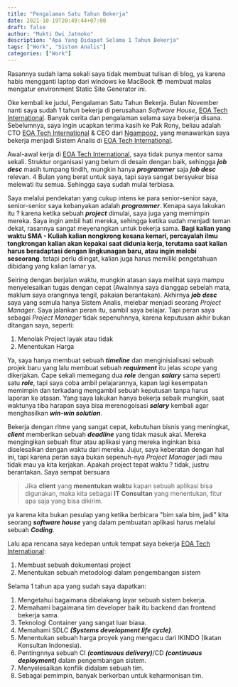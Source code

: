 ```yaml
---
title: "Pengalaman Satu Tahun Bekerja"
date: 2021-10-19T20:49:44+07:00
draft: false
author: "Mukti Dwi Jatmoko"
description: "Apa Yang Didapat Selama 1 Tahun Bekerja"
tags: ["Work", "Sistem Analis"]
categories: ["Work"]
---
```


Rasannya sudah lama sekali saya tidak membuat tulisan di blog, ya karena habis mengganti laptop dari windows ke MacBook 😎 membuat malas mengatur environment Static Site Generator ini.

Oke kembali ke judul, Pengalaman Satu Tahun Bekerja. Bulan November nanti saya sudah 1 tahun bekerja di perusahaan *Software House*, [EOA Tech International](https://eoatech.com/). Banyak cerita dan pengalaman selama saya bekerja disana. Sebelumnya, saya ingin ucapkan terima kasih ke Pak Rony, beliau adalah CTO [EOA Tech International](https://eoatech.com/) & CEO dari [Ngampooz](https://www.ngampooz.com/), yang menawarkan saya bekerja menjadi Sistem Analis di [EOA Tech International](https://eoatech.com/).

Awal-awal kerja di [EOA Tech International](https://eoatech.com/), saya tidak punya mentor sama sekali. Struktur organisasi yang belum di desain dengan baik, sehingga ***job desc*** masih tumpang tindih, mungkin hanya ***programmer*** saja ***job desc*** relevan. 4 Bulan yang berat untuk saya, tapi saya sangat bersyukur bisa melewati itu semua. Sehingga saya sudah mulai terbiasa.

Saya melalui pendekatan yang cukup intens ke para senior-senior saya, senior-senior saya kebanyakan adalah ***programmer***. Kenapa saya lakukan itu ? karena ketika sebuah ***project*** dimulai, saya juga yang memimpin mereka. Saya ingin ambil hati mereka, sehingga ketika sudah menjadi teman dekat, rasannya sangat meyenangkan untuk bekerja sama. **Bagi kalian yang waktu SMA - Kuliah kalian nongkrong kesana kemari, percayalah ilmu tongkrongan kalian akan kepakai saat didunia kerja, terutama saat kalian harus beradaptasi dengan lingkunagan baru, atau ingin melobi seseorang**. tetapi perlu diingat, kalian juga harus memiliki pengetahuan dibidang yang kalian lamar ya.

Seiring dengan berjalan waktu, mungkin atasan saya melihat saya mampu menyelesaikan tugas dengan cepat (Awalnnya saya dianggap sebelah mata, maklum saya orangnnya tengil, pakaian berantakan). Akhirnya ***job desc*** saya yang semula hanya Sistem Analis, melebar menjadi seorang *Project Manager*. Saya jalankan peran itu, sambil saya belajar. Tapi peran saya sebagai *Project Manager* tidak sepenuhnnya, karena keputusan akhir bukan ditangan saya, seperti:

1. Menolak Project layak atau tidak
2. Menentukan Harga

Ya, saya hanya membuat sebuah ***timeline*** dan menginisialisasi sebuah projek baru yang lalu membuat sebuah ***requirment*** itu jelas _scope_ yang dikerjakan. Cape sekali memegang dua ***role*** dengan ***salary*** sama seperti satu ***role***, tapi saya coba ambil pelajarannya, kapan lagi kesempatan memimpin dan terkadang mengambil sebuah keputusan tanpa harus laporan ke atasan. Yang saya lakukan hanya bekerja sebaik mungkin, saat waktunya tiba harapan saya bisa merenogoisasi ***salary*** kembali agar menghasilkan ***win-win solution***.

Bekerja dengan ritme yang sangat cepat, kebutuhan bisnis yang meningkat, ***client*** memberikan sebuah ***deadline*** yang tidak masuk akal. Mereka mengingikan sebuah fitur atau aplikasi yang mereka inginkan bisa diselesaikan dengan waktu dari mereka. Jujur, saya keberatan dengan hal ini, tapi karena peran saya bukan sepenuh-nya *Project Manager* jadi mau tidak mau ya kita kerjakan. Apakah project tepat waktu ? tidak, justru berantakan. Saya sempat bersuara
>Jika __client__ yang **menentukan waktu** kapan sebuah aplikasi bisa digunakan, maka kita sebagai **IT Consultan** yang menentukan, fitur apa saja yang bisa dikirim.

ya karena kita bukan pesulap yang ketika berbicara "bim sala bim, jadi" kita seorang ***software house*** yang dalam pembuatan aplikasi harus melalui sebuah ***Coding***.

Lalu apa rencana saya kedepan untuk tempat saya bekerja [EOA Tech International](https://eoatech.com/):

1. Membuat sebuah dokumentasi project
2. Menentukan sebuah metodologi dalam pengembangan sistem

Selama 1 tahun apa yang sudah saya dapatkan:

1. Mengetahui bagaimana dibelakang layar sebuah sistem bekerja.
2. Memahami bagaimana tim developer baik itu backend dan frontend bekerja sama.
3. Teknologi Container yang sangat luar biasa.
4. Memahami SDLC ***(Systems development life cycle)***.
5. Menentukan sebuah harga proyek yang mengacu dari IKINDO (Ikatan Konsultan Indonesia).
6. Pentingnnya sebuah CI ***(continuous delivery)***/CD ***(continuous deployment)*** dalam pengembangan sistem.
7. Menyelesaikan konflik didalam sebuah tim.
8. Sebagai pemimpin, banyak berkorban untuk keharmonisan tim.


